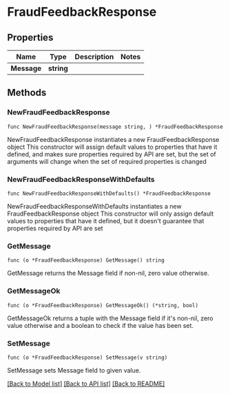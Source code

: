 # FraudFeedbackResponse

## Properties

Name | Type | Description | Notes
------------ | ------------- | ------------- | -------------
**Message** | **string** |  | 

## Methods

### NewFraudFeedbackResponse

`func NewFraudFeedbackResponse(message string, ) *FraudFeedbackResponse`

NewFraudFeedbackResponse instantiates a new FraudFeedbackResponse object
This constructor will assign default values to properties that have it defined,
and makes sure properties required by API are set, but the set of arguments
will change when the set of required properties is changed

### NewFraudFeedbackResponseWithDefaults

`func NewFraudFeedbackResponseWithDefaults() *FraudFeedbackResponse`

NewFraudFeedbackResponseWithDefaults instantiates a new FraudFeedbackResponse object
This constructor will only assign default values to properties that have it defined,
but it doesn't guarantee that properties required by API are set

### GetMessage

`func (o *FraudFeedbackResponse) GetMessage() string`

GetMessage returns the Message field if non-nil, zero value otherwise.

### GetMessageOk

`func (o *FraudFeedbackResponse) GetMessageOk() (*string, bool)`

GetMessageOk returns a tuple with the Message field if it's non-nil, zero value otherwise
and a boolean to check if the value has been set.

### SetMessage

`func (o *FraudFeedbackResponse) SetMessage(v string)`

SetMessage sets Message field to given value.



[[Back to Model list]](../README.md#documentation-for-models) [[Back to API list]](../README.md#documentation-for-api-endpoints) [[Back to README]](../README.md)



